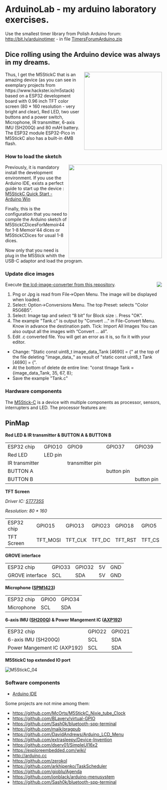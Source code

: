 # ArduinoLab - my arduino laboratory exercises. 
Use the smallest timer library from Polish Arduino forum: http://bit.ly/arduinotimer - in file [TimersForumArduino.zip](https://github.com/pwasiewi/arduinolab/blob/master/TimersForumArduino.zip) 

## Dice rolling using the Arduino device was always in my dreams.
<img src="https://github.com/pwasiewi/arduinolab/blob/master/images/M5Stick-C.jpg" width="250" align="right" />
Thus, I get the M5StickC that is an amazing device (as you can see in exemplary projects from https://www.hackster.io/m5stack) based on a ESP32 development board with 0.96 inch TFT color screen (80 * 160 resolution - very bright and clear), Red LED, two user buttons and a power switch, Microphone, IR transmitter, 6-axis IMU (SH200Q) and 80 mAH battery. The ESP32 module ESP32-Pico in M5StickC also has a built-in 4MB flash.

### How to load the sketch

<img src="https://github.com/pwasiewi/arduinolab/blob/master/images/M5Stick_Arduino_IDE.PNG" width="300" align="right" />

Previously, it is mandatory install the development environment. If you use the Arduino IDE, exists a perfect guide to start up the device : [M5StickC Quick Start - Arduino Win](https://docs.m5stack.com/#/en/quick_start/m5stickc/m5stickc_quick_start_with_arduino_Windows?id=_2-copy-the-following-esp32-boards-manager-url-to-additional-boards-manager-urls-hit-ok) 

Finally, this is the configuration that you need to compile the Arduino sketch of M5StickCDicesForMemoir44 for 1-8 Memoir'44 dices or M5StickCDices for usual 1-8 dices.

Now only that you need is plug in the M5Stick whith the USB-C adaptor and load the program. 

### Update dice images

<img src="https://github.com/pwasiewi/arduinolab/blob/master/images/lcd_convert_s.jpg" align="right" />

Execute [the lcd-image-converter from this repository](https://github.com/riuson/lcd-image-converter).
1. Png or Jpg is read from File->Open Menu. The image will be displayed when loaded. 
2. Select: Option->Conversions Menu. The top Preset: selects "Color R5G6B5". 
3. Select: Image tap and select “8 bit” for Block size :. Press "OK". 
4. The example "Tank.c" is output by "Convert ..." in File-Convert Menu. 
Know in advance the destination path. 
Tick: Import All Images You can also output all the images with “Convert ... all”. 
5. Edit .c converted file. You will get an error as it is, so fix it with your editor. 
- Change: "Static const uint8_t image_data_Tank [4690] = {" at the top of the file deleting "image_data_" as result of "static const uint8_t Tank [4690] = {". 
- At the bottom of delete de entire line: "const tImage Tank = {image_data_Tank, 35, 67, 8};
- Save the example "Tank.c"

### Hardware components
The [M5Stick-C](https://github.com/m5stack/M5StickC) is a device with multiple components as processor, sensors, interrupters and LED. The processor features are:
## PinMap

**Red LED & IR transmitter & BUTTON A & BUTTON B**

<table>
 <tr><td>ESP32 chip</td><td>GPIO10</td><td>GPIO9</td><td>GPIO37</td><td>GPIO39</td></tr>
 <tr><td>Red LED</td><td>LED pin</td><td> </td><td> </td><td> </td></tr>
 <tr><td>IR transmitter</td><td> </td><td>transmitter pin</td><td> </td><td> </td></tr>
<tr><td>BUTTON A</td><td> </td><td> </td><td>button pin</td><td> </td></tr>
<tr><td>BUTTON B</td><td> </td><td> </td><td> </td><td>button pin</td></tr>
</table>

**TFT Screen**

*Driver IC: [ST7735S](https://github.com/m5stack/M5-Schematic/blob/master/Core/ST7735S_v1.1.pdf)*

*Resolution: 80 * 160*

<table>
 <tr><td>ESP32 chip</td><td>GPIO15</td><td>GPIO13</td><td>GPIO23</td><td>GPIO18</td><td>GPIO5</td></tr>
 <tr><td>TFT Screen</td><td>TFT_MOSI</td><td>TFT_CLK</td><td>TFT_DC</td><td>TFT_RST</td><td>TFT_CS</td></tr>
</table>

**GROVE interface**

<table>
 <tr><td>ESP32 chip</td><td>GPIO33</td><td>GPIO32</td><td>5V</td><td>GND</td></tr>
 <tr><td>GROVE interface</td><td>SCL</td><td>SDA</td><td>5V</td><td>GND</td></tr>
</table>

**Microphone ([SPM1423](https://github.com/m5stack/M5-Schematic/blob/master/Core/SPM1423HM4H-B.pdf))**

<table>
 <tr><td>ESP32 chip</td><td>GPIO0</td><td>GPIO34</td></tr>
 <tr><td>Microphone</td><td>SCL</td><td>SDA</td></tr>
</table>

**6-axis IMU ([SH200Q](https://github.com/m5stack/M5-Schematic/blob/master/Core/SH200Q.pdf)) & Power Mangement IC ([AXP192](https://github.com/m5stack/M5-Schematic/blob/master/Core/AXP192%20Datasheet%20v1.13_cn.pdf))**

<table>
 <tr><td>ESP32 chip</td><td>GPIO22</td><td>GPIO21</td>
 <tr><td>6-axis IMU (SH200Q)</td><td>SCL</td><td>SDA</td>
 <tr><td>Power Mangement IC (AXP192)</td><td>SCL</td><td>SDA</td>
</table>

**M5StickC top extended IO port**

<img src="https://github.com/pwasiewi/arduinolab/blob/master/images/m5stickc_04.png" alt="M5StickC_04">

### Software components
- [Arduino IDE](https://www.hackster.io/arduino/products/arduino-ide?ref=project-8e87cc)

Some projects are not mine among them:
 - https://github.com/McOrts/M5StickC_Nixie_tube_Clock
 - https://github.com/BLavery/virtual-GPIO
 - https://github.com/Sash0k/bluetooth-spp-terminal
 - https://github.com/maik/pragpub
 - https://github.com/DavidAndrews/Arduino_LCD_Menu
 - https://github.com/extrasleepy/Device-Invention
 - https://github.com/dserv01/SimpleUI16x2
 - https://exploreembedded.com/wiki/
 - http://arduino.cc
 - https://github.com/zerokol
 - https://github.com/arkhipenko/TaskScheduler
 - https://github.com/gioblu/Agenda
 - https://github.com/jonblack/arduino-menusystem
 - https://github.com/Sash0k/bluetooth-spp-terminal

